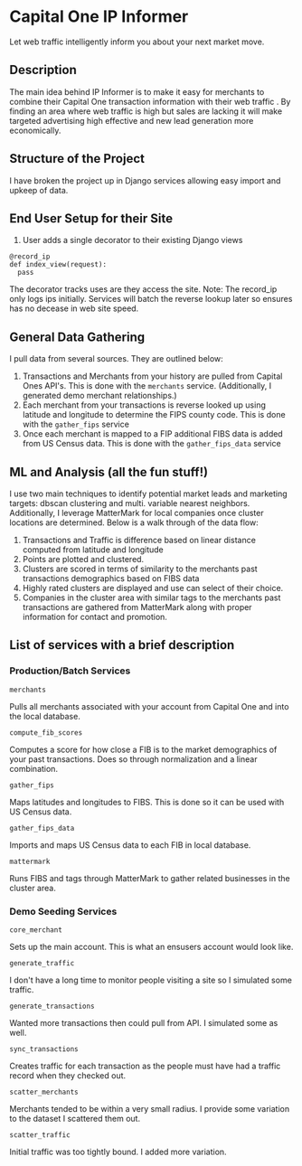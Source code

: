 # Capital One IP Informer
Let web traffic  intelligently inform you about your next market move.

## Description
The main idea behind IP Informer is to make it easy for merchants to combine their Capital One transaction information with their web traffic .
By finding an area where web traffic  is high but sales are lacking it will make targeted advertising high effective and new lead generation more economically.


## Structure  of the Project
I have broken the project up in Django services allowing easy import and upkeep of data.


## End User Setup for their Site
1. User adds a single decorator to their existing Django views
```
@record_ip
def index_view(request):
  pass
```
The decorator  tracks uses are they access the site. Note: The record_ip only logs ips initially. Services will batch the reverse lookup later so ensures has no decease in web site speed.


## General Data Gathering
I pull data from several sources. They are outlined below:
1. Transactions and Merchants from your history are pulled from Capital Ones API's. This is done with the ```merchants``` service. (Additionally, I generated demo merchant relationships.)
2. Each merchant from your transactions is reverse looked up using latitude and longitude to determine the FIPS county code. This is done with the ```gather_fips``` service
3. Once each merchant is mapped to a FIP additional FIBS data is added from US Census data. This is done with the ```gather_fips_data``` service

## ML and Analysis (all the fun stuff!)
I use two main techniques to identify potential market leads and marketing targets: dbscan clustering and multi. variable nearest neighbors. Additionally, I leverage MatterMark for local companies once cluster locations are determined. Below is a walk through of the data flow:

1. Transactions and Traffic is difference based on linear distance computed from latitude and longitude
2. Points are plotted and clustered.
3. Clusters are scored in terms of similarity to the merchants past transactions demographics based on FIBS data
4. Highly rated clusters are displayed and use can select of their choice.
5. Companies in the cluster area with similar tags to the merchants past transactions are gathered from MatterMark along with proper information for contact and promotion.

## List of services with a brief description

### Production/Batch Services

```merchants```

Pulls all merchants associated with your account from Capital One and into the local database.

```compute_fib_scores```

Computes a score for how close a FIB is to the market demographics of your past transactions. Does so through normalization and a linear combination.

```gather_fips```

Maps latitudes and longitudes to FIBS. This is done so it can be used with US Census data.

```gather_fips_data```

Imports and maps US Census data to each FIB in local database.

```mattermark```

Runs FIBS and tags through MatterMark to gather related businesses in the cluster area.


### Demo Seeding Services

```core_merchant```

Sets up the main account. This is what an ensusers  account would look like.

```generate_traffic```

I don't have a long time to monitor people visiting a site so I simulated some traffic.

```generate_transactions```

Wanted more transactions then could pull from API. I simulated some as well.

```sync_transactions```

Creates traffic for each transaction as the people must have had a traffic record when they checked out.

```scatter_merchants```

Merchants tended to be within a very small radius. I provide some variation to the dataset I scattered them out.

```scatter_traffic```

Initial traffic was too tightly bound. I added more variation.





